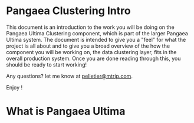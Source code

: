 Pangaea Clustering Intro
========================
This document is an introduction to the work you will be doing on the Pangaea Ultima Clustering component, which is 
part of the larger Pangaea Ultima system. The document is intended to give you a "feel" for what the project is all 
about and to give you a broad overview of the how the component you will be working on, the data clustering layer, 
fits in the overall production system. Once you are done reading through this, you should be ready to start working!

Any questions? let me know at pelletier@mtrip.com. 

Enjoy !

# What is Pangaea Ultima



